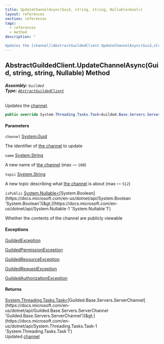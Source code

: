 ```yaml
---
title: UpdateChannelAsync(Guid, string, string, Nullable<bool>)
layout: references
section: references
tags:
  - references
  - method
description: "

Updates the [channel](AbstractGuildedClient.UpdateChannelAsync(Guid,string,string,Nullable_bool_).md#Guilded.AbstractGuildedClient.UpdateChannelAsync(Guid,string,string,System.Nullable_bool_).channel 'Guilded.AbstractGuildedClient.UpdateChannelAsync(Guid, string, string, System.Nullable<bool>).channel')."
---
```


## AbstractGuildedClient.UpdateChannelAsync(Guid, string, string, Nullable<bool>) Method
###### **Assembly:** `Guilded`<br/>**Type:** [`AbstractGuildedClient`](AbstractGuildedClient.md 'Guilded.AbstractGuildedClient')

Updates the [channel](AbstractGuildedClient.UpdateChannelAsync(Guid,string,string,Nullable_bool_).md#Guilded.AbstractGuildedClient.UpdateChannelAsync(Guid,string,string,System.Nullable_bool_).channel 'Guilded.AbstractGuildedClient.UpdateChannelAsync(Guid, string, string, System.Nullable<bool>).channel').

```csharp
public override System.Threading.Tasks.Task<Guilded.Base.Servers.ServerChannel> UpdateChannelAsync(Guid channel, string? name=null, string? topic=null, System.Nullable<bool> isPublic=null);
```
#### Parameters

<a name='Guilded.AbstractGuildedClient.UpdateChannelAsync(Guid,string,string,System.Nullable_bool_).channel'></a>

`channel` [System.Guid](https://docs.microsoft.com/en-us/dotnet/api/System.Guid 'System.Guid')

The identifier of [the channel](https://docs.microsoft.com/en-us/dotnet/api/Guilded.Base.Servers.ServerChannel 'Guilded.Base.Servers.ServerChannel') to update

<a name='Guilded.AbstractGuildedClient.UpdateChannelAsync(Guid,string,string,System.Nullable_bool_).name'></a>

`name` [System.String](https://docs.microsoft.com/en-us/dotnet/api/System.String 'System.String')

A new name of [the channel](https://docs.microsoft.com/en-us/dotnet/api/Guilded.Base.Servers.ServerChannel 'Guilded.Base.Servers.ServerChannel') (max — `100`)

<a name='Guilded.AbstractGuildedClient.UpdateChannelAsync(Guid,string,string,System.Nullable_bool_).topic'></a>

`topic` [System.String](https://docs.microsoft.com/en-us/dotnet/api/System.String 'System.String')

A new topic describing what [the channel](https://docs.microsoft.com/en-us/dotnet/api/Guilded.Base.Servers.ServerChannel 'Guilded.Base.Servers.ServerChannel') is about (max — `512`)

<a name='Guilded.AbstractGuildedClient.UpdateChannelAsync(Guid,string,string,System.Nullable_bool_).isPublic'></a>

`isPublic` [System.Nullable&lt;](https://docs.microsoft.com/en-us/dotnet/api/System.Nullable-1 'System.Nullable`1')[System.Boolean](https://docs.microsoft.com/en-us/dotnet/api/System.Boolean 'System.Boolean')[&gt;](https://docs.microsoft.com/en-us/dotnet/api/System.Nullable-1 'System.Nullable`1')

Whether the contents of the channel are publicly viewable

#### Exceptions

[GuildedException](GuildedException.md 'Guilded.Base.GuildedException')

[GuildedPermissionException](GuildedPermissionException.md 'Guilded.Base.GuildedPermissionException')

[GuildedResourceException](GuildedResourceException.md 'Guilded.Base.GuildedResourceException')

[GuildedRequestException](GuildedRequestException.md 'Guilded.Base.GuildedRequestException')

[GuildedAuthorizationException](GuildedAuthorizationException.md 'Guilded.Base.GuildedAuthorizationException')

#### Returns
[System.Threading.Tasks.Task&lt;](https://docs.microsoft.com/en-us/dotnet/api/System.Threading.Tasks.Task-1 'System.Threading.Tasks.Task`1')[Guilded.Base.Servers.ServerChannel](https://docs.microsoft.com/en-us/dotnet/api/Guilded.Base.Servers.ServerChannel 'Guilded.Base.Servers.ServerChannel')[&gt;](https://docs.microsoft.com/en-us/dotnet/api/System.Threading.Tasks.Task-1 'System.Threading.Tasks.Task`1')  
Updated [channel](AbstractGuildedClient.UpdateChannelAsync(Guid,string,string,Nullable_bool_).md#Guilded.AbstractGuildedClient.UpdateChannelAsync(Guid,string,string,System.Nullable_bool_).channel 'Guilded.AbstractGuildedClient.UpdateChannelAsync(Guid, string, string, System.Nullable<bool>).channel')